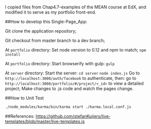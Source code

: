 I copied files from Chap4.7-examples of the MEAN course at EdX, and modified it to serve
 as my portfolio front-end.

##How to develop this Single-Page_App:

Git clone the application repository;

Git checkout from master branch to a dev branch;

At `portfolio` directory: Set node version to 0.12 and npm to match;
```npm install```

At `portfolio` directory: Start browserify with gulp:
```gulp```

At `server` directory: Start the server:
```cd server```
```node index.js```
Go to `http://localhost:3000/auth/facebook` to authenticate, then:
go to `http://localhost:3000/portfolio/#/project/<_id>` to view a detailed project;
Make changes to .js code and watch the pages change.

##How to Unit Test
```sh
./node_modules/karma/bin/karma start ./karma.local.conf.js
```
##References:
https://github.com/stefanKuijers/live-templates/blob/master/live-templates.js